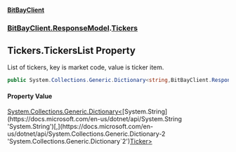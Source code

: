 #### [BitBayClient](./index.md 'index')
### [BitBayClient.ResponseModel](./BitBayClient-ResponseModel.md 'BitBayClient.ResponseModel').[Tickers](./BitBayClient-ResponseModel-Tickers.md 'BitBayClient.ResponseModel.Tickers')
## Tickers.TickersList Property
List of tickers, key is market code, value is ticker item.  
```csharp
public System.Collections.Generic.Dictionary<string,BitBayClient.ResponseModel.Ticker> TickersList { get; set; }
```
#### Property Value
[System.Collections.Generic.Dictionary&lt;](https://docs.microsoft.com/en-us/dotnet/api/System.Collections.Generic.Dictionary-2 'System.Collections.Generic.Dictionary`2')[System.String](https://docs.microsoft.com/en-us/dotnet/api/System.String 'System.String')[,](https://docs.microsoft.com/en-us/dotnet/api/System.Collections.Generic.Dictionary-2 'System.Collections.Generic.Dictionary`2')[Ticker](./BitBayClient-ResponseModel-Ticker.md 'BitBayClient.ResponseModel.Ticker')[&gt;](https://docs.microsoft.com/en-us/dotnet/api/System.Collections.Generic.Dictionary-2 'System.Collections.Generic.Dictionary`2')  
